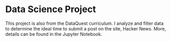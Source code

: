 # Data Science Project
This project is also from the DataQuest curriculum. I analyze and filter data to determine the ideal time to submit a post on the site, Hacker News. More, details can be found in the Jupyter Notebook. 
